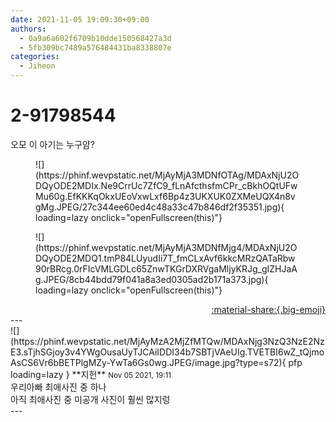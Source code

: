```yaml
---
date: 2021-11-05 19:09:30+09:00
authors:
  - 0a9a6a602f6709b10dde150568427a3d
  - 5fb309bc7489a576484431ba8338807e
categories:
  - Jiheon
---
```


# 2-91798544

<div class="post-container" markdown="1">
<div class="content-container md-sidebar__scrollwrap" markdown="1">

오모 이 아기는 누구얌?
<figure markdown="1">
![](https://phinf.wevpstatic.net/MjAyMjA3MDNfOTAg/MDAxNjU2ODQyODE2MDIx.Ne9CrrUc7ZfC9_fLnAfcthsfmCPr_cBkhOQtUFwMu60g.EfKKKqOkxUEoVxwLxf6Bp4z3UKXUK0ZXMeUQX4n8vgMg.JPEG/27c344ee60ed4c48a33c47b846df2f35351.jpg){ loading=lazy onclick="openFullscreen(this)"}
</figure>

<figure markdown="1">
![](https://phinf.wevpstatic.net/MjAyMjA3MDNfMjg4/MDAxNjU2ODQyODE2MDQ1.tmP84LUyudIi7T_fmCLxAvf6kkcMRzQATaRbw90rBRcg.0rFIcVMLGDLc65ZnwTKGrDXRVgaMljyKRJg_gIZHJaAg.JPEG/8cb44bdd79f041a8a3ed0305ad2b171a373.jpg){ loading=lazy onclick="openFullscreen(this)"}
</figure>


</div>
</div>

<div style="text-align: right;" markdown="1">
<a href="https://weverse.io/fromis9/fanpost/2-91798544" style="text-align: right;">:material-share:{.big-emoji}</a>
</div>
---

<div class="comments-container md-sidebar__scrollwrap" markdown="1">
<div class="comment" markdown="1">
<div class='id-container' markdown="1">
![](https://phinf.wevpstatic.net/MjAyMzA2MjZfMTQw/MDAxNjg3NzQ3NzE2NzE3.sTjhSGjoy3v4YWgOusaUyTJCAiIDDI34b7SBTjVAeUIg.TVETBI6wZ_tQjmoAsCS6Vr6bBETPlgMZy-YwTa6Gs0wg.JPEG/image.jpg?type=s72){ pfp loading=lazy }
**<span class="artist">지헌</span>** <small>Nov 05 2021, 19:11</small><br>
</div>
<div class='comment-body' markdown="1">
우리아빠 최애사진 중 하나<br>아직 최애사진 중 미공개 사진이 훨씬 많지렁
</div>
</div>
</div>
---
